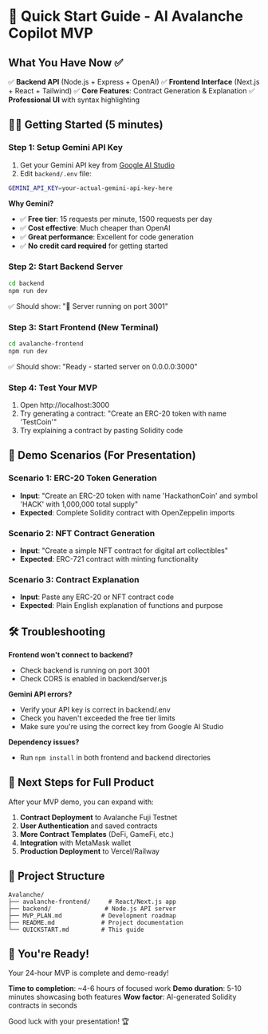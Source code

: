 # 🚀 Quick Start Guide - AI Avalanche Copilot MVP

## What You Have Now ✅

✅ **Backend API** (Node.js + Express + OpenAI)
✅ **Frontend Interface** (Next.js + React + Tailwind)
✅ **Core Features**: Contract Generation & Explanation
✅ **Professional UI** with syntax highlighting

## 🏃‍♂️ Getting Started (5 minutes)

### Step 1: Setup Gemini API Key
1. Get your Gemini API key from [Google AI Studio](https://makersuite.google.com/app/apikey)
2. Edit `backend/.env` file:
```bash
GEMINI_API_KEY=your-actual-gemini-api-key-here
```

**Why Gemini?**
- ✅ **Free tier**: 15 requests per minute, 1500 requests per day
- ✅ **Cost effective**: Much cheaper than OpenAI
- ✅ **Great performance**: Excellent for code generation
- ✅ **No credit card required** for getting started

### Step 2: Start Backend Server
```bash
cd backend
npm run dev
```
✅ Should show: "🚀 Server running on port 3001"

### Step 3: Start Frontend (New Terminal)
```bash
cd avalanche-frontend  
npm run dev
```
✅ Should show: "Ready - started server on 0.0.0.0:3000"

### Step 4: Test Your MVP
1. Open http://localhost:3000
2. Try generating a contract: "Create an ERC-20 token with name 'TestCoin'"
3. Try explaining a contract by pasting Solidity code

## 🎯 Demo Scenarios (For Presentation)

### Scenario 1: ERC-20 Token Generation
- **Input**: "Create an ERC-20 token with name 'HackathonCoin' and symbol 'HACK' with 1,000,000 total supply"
- **Expected**: Complete Solidity contract with OpenZeppelin imports

### Scenario 2: NFT Contract Generation  
- **Input**: "Create a simple NFT contract for digital art collectibles"
- **Expected**: ERC-721 contract with minting functionality

### Scenario 3: Contract Explanation
- **Input**: Paste any ERC-20 or NFT contract code
- **Expected**: Plain English explanation of functions and purpose

## 🛠️ Troubleshooting

**Frontend won't connect to backend?**
- Check backend is running on port 3001
- Check CORS is enabled in backend/server.js

**Gemini API errors?**
- Verify your API key is correct in backend/.env
- Check you haven't exceeded the free tier limits
- Make sure you're using the correct key from Google AI Studio

**Dependency issues?**
- Run `npm install` in both frontend and backend directories

## 🚀 Next Steps for Full Product

After your MVP demo, you can expand with:
1. **Contract Deployment** to Avalanche Fuji Testnet
2. **User Authentication** and saved contracts
3. **More Contract Templates** (DeFi, GameFi, etc.)
4. **Integration** with MetaMask wallet
5. **Production Deployment** to Vercel/Railway

## 📁 Project Structure
```
Avalanche/
├── avalanche-frontend/     # React/Next.js app
├── backend/               # Node.js API server  
├── MVP_PLAN.md           # Development roadmap
├── README.md             # Project documentation
└── QUICKSTART.md         # This guide
```

## 🎉 You're Ready!

Your 24-hour MVP is complete and demo-ready! 

**Time to completion**: ~4-6 hours of focused work
**Demo duration**: 5-10 minutes showcasing both features
**Wow factor**: AI-generated Solidity contracts in seconds

Good luck with your presentation! 🏆
